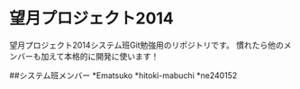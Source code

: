 # 望月プロジェクト2014
望月プロジェクト2014システム班Git勉強用のリポジトリです。
慣れたら他のメンバーも加えて本格的に開発に使います！

##システム班メンバー
*Ematsuko
*hitoki-mabuchi
*ne240152
